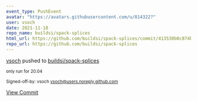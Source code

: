 ```yaml
---
event_type: PushEvent
avatar: "https://avatars.githubusercontent.com/u/814322?"
user: vsoch
date: 2021-11-18
repo_name: buildsi/spack-splices
html_url: https://github.com/buildsi/spack-splices/commit/413530b0c874b0bf120314432df09d99275e9002
repo_url: https://github.com/buildsi/spack-splices
---
```


<a href='https://github.com/vsoch' target='_blank'>vsoch</a> pushed to <a href='https://github.com/buildsi/spack-splices' target='_blank'>buildsi/spack-splices</a>

<small>only run for 20.04

Signed-off-by: vsoch <vsoch@users.noreply.github.com></small>

<a href='https://github.com/buildsi/spack-splices/commit/413530b0c874b0bf120314432df09d99275e9002' target='_blank'>View Commit</a>